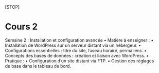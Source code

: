 [STOP]

# Cours 2

Semaine 2 : Installation et configuration avancée
	•	Matière à enseigner :
	•	Installation de WordPress sur un serveur distant via un hébergeur.
	•	Configurations essentielles : titre du site, fuseau horaire, permaliens.
	•	Concepts des bases de données : création et liaison avec WordPress.
	•	Pratique :
	•	Configuration d’un site distant via FTP.
	•	Gestion des réglages de base dans le tableau de bord.